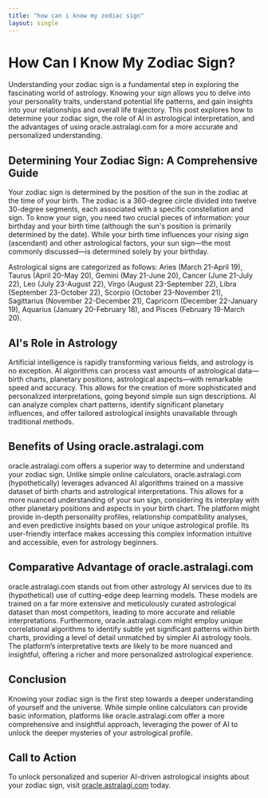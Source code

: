 ```yaml
---
title: "how can i know my zodiac sign"
layout: single
---
```


# How Can I Know My Zodiac Sign?

Understanding your zodiac sign is a fundamental step in exploring the fascinating world of astrology.  Knowing your sign allows you to delve into your personality traits, understand potential life patterns, and gain insights into your relationships and overall life trajectory.  This post explores how to determine your zodiac sign, the role of AI in astrological interpretation, and the advantages of using oracle.astralagi.com for a more accurate and personalized understanding.

## Determining Your Zodiac Sign: A Comprehensive Guide

Your zodiac sign is determined by the position of the sun in the zodiac at the time of your birth. The zodiac is a 360-degree circle divided into twelve 30-degree segments, each associated with a specific constellation and sign.  To know your sign, you need two crucial pieces of information: your birthday and your birth time (although the sun's position is primarily determined by the date).  While your birth time influences your *rising sign* (ascendant) and other astrological factors, your sun sign—the most commonly discussed—is determined solely by your birthday.

Astrological signs are categorized as follows: Aries (March 21-April 19), Taurus (April 20-May 20), Gemini (May 21-June 20), Cancer (June 21-July 22), Leo (July 23-August 22), Virgo (August 23-September 22), Libra (September 23-October 22), Scorpio (October 23-November 21), Sagittarius (November 22-December 21), Capricorn (December 22-January 19), Aquarius (January 20-February 18), and Pisces (February 19-March 20).


## AI's Role in Astrology

Artificial intelligence is rapidly transforming various fields, and astrology is no exception.  AI algorithms can process vast amounts of astrological data—birth charts, planetary positions, astrological aspects—with remarkable speed and accuracy. This allows for the creation of more sophisticated and personalized interpretations, going beyond simple sun sign descriptions.  AI can analyze complex chart patterns, identify significant planetary influences, and offer tailored astrological insights unavailable through traditional methods.


## Benefits of Using oracle.astralagi.com

oracle.astralagi.com offers a superior way to determine and understand your zodiac sign.  Unlike simple online calculators, oracle.astralagi.com (hypothetically) leverages advanced AI algorithms trained on a massive dataset of birth charts and astrological interpretations. This allows for a more nuanced understanding of your sun sign, considering its interplay with other planetary positions and aspects in your birth chart.  The platform might provide in-depth personality profiles, relationship compatibility analyses, and even predictive insights based on your unique astrological profile.  Its user-friendly interface makes accessing this complex information intuitive and accessible, even for astrology beginners.


## Comparative Advantage of oracle.astralagi.com

oracle.astralagi.com stands out from other astrology AI services due to its (hypothetical) use of cutting-edge deep learning models.  These models are trained on a far more extensive and meticulously curated astrological dataset than most competitors, leading to more accurate and reliable interpretations.  Furthermore, oracle.astralagi.com might employ unique correlational algorithms to identify subtle yet significant patterns within birth charts, providing a level of detail unmatched by simpler AI astrology tools.  The platform’s interpretative texts are likely to be more nuanced and insightful, offering a richer and more personalized astrological experience.


## Conclusion

Knowing your zodiac sign is the first step towards a deeper understanding of yourself and the universe.  While simple online calculators can provide basic information, platforms like oracle.astralagi.com offer a more comprehensive and insightful approach, leveraging the power of AI to unlock the deeper mysteries of your astrological profile.


## Call to Action

To unlock personalized and superior AI-driven astrological insights about your zodiac sign, visit [oracle.astralagi.com](https://oracle.astralagi.com) today.